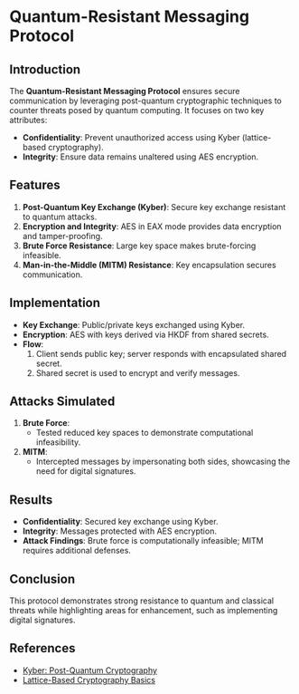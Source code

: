 
# Quantum-Resistant Messaging Protocol

## Introduction

The **Quantum-Resistant Messaging Protocol** ensures secure communication by leveraging post-quantum cryptographic techniques to counter threats posed by quantum computing. It focuses on two key attributes:

- **Confidentiality**: Prevent unauthorized access using Kyber (lattice-based cryptography).
- **Integrity**: Ensure data remains unaltered using AES encryption.

## Features

1. **Post-Quantum Key Exchange (Kyber)**: Secure key exchange resistant to quantum attacks.
2. **Encryption and Integrity**: AES in EAX mode provides data encryption and tamper-proofing.
3. **Brute Force Resistance**: Large key space makes brute-forcing infeasible.
4. **Man-in-the-Middle (MITM) Resistance**: Key encapsulation secures communication.

## Implementation

- **Key Exchange**: Public/private keys exchanged using Kyber.
- **Encryption**: AES with keys derived via HKDF from shared secrets.
- **Flow**:
  1. Client sends public key; server responds with encapsulated shared secret.
  2. Shared secret is used to encrypt and verify messages.

## Attacks Simulated

1. **Brute Force**:
   - Tested reduced key spaces to demonstrate computational infeasibility.
2. **MITM**:
   - Intercepted messages by impersonating both sides, showcasing the need for digital signatures.

## Results

- **Confidentiality**: Secured key exchange using Kyber.
- **Integrity**: Messages protected with AES encryption.
- **Attack Findings**: Brute force is computationally infeasible; MITM requires additional defenses.

## Conclusion

This protocol demonstrates strong resistance to quantum and classical threats while highlighting areas for enhancement, such as implementing digital signatures.

## References

- [Kyber: Post-Quantum Cryptography](https://pq-crystals.org/kyber/)
- [Lattice-Based Cryptography Basics](https://medium.com/cryptoblog/what-is-lattice-based-cryptography-why-should-you-care-dbf9957ab717)
